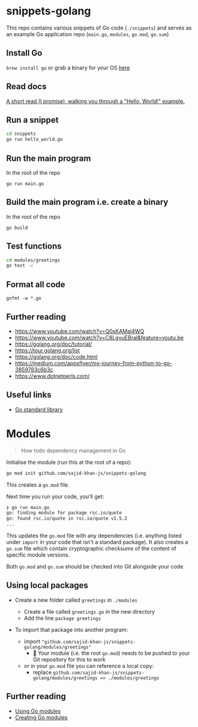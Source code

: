 # snippets-golang

This repo contains various snippets of Go code (`./snippets`) and serves as an example Go application repo (`main.go`, `modules`, `go.mod`, `go.sum`)

## Install Go

`brew install go` or grab a binary for your OS [here](https://golang.org/dl/)

## Read docs

[A short read (I promise), walking you through a "Hello, World!" example.](https://golang.org/doc/tutorial/getting-started)

## Run a snippet

```sh
cd snippets
go run hello_world.go
```

## Run the main program

In the root of the repo

`go run main.go`

## Build the main program i.e. create a binary

In the root of the repo

`go build`

## Test functions

```sh
cd modules/greetings
go test -v
``` 

## Format all code

`gofmt -w *.go`

## Further reading

- <https://www.youtube.com/watch?v=Q0sKAMal4WQ>
- <https://www.youtube.com/watch?v=C8LgvuEBraI&feature=youtu.be>
- <https://golang.org/doc/tutorial/>
- <https://tour.golang.org/list>
- <https://golang.org/doc/code.html>
- <https://medium.com/appsflyer/my-journey-from-python-to-go-3859783c6b3c>
- <https://www.dotnetperls.com/>

## Useful links

- [Go standard library](https://golang.org/pkg/)

# Modules

> How todo dependency management in Go

Initialise the module (run this at the root of a repo):

```sh
go mod init github.com/sajid-khan-js/snippets-golang
```

This creates a `go.mod` file.

Next time you run your code, you'll get:

```sh
❯ go run main.go  
go: finding module for package rsc.io/quote
go: found rsc.io/quote in rsc.io/quote v1.5.2
...
```

This updates the `go.mod` file with any dependencies (i.e. anything listed under
`import` in your code that isn't a standard package). It also creates a `go.sum`
file which contain cryptographic checksums of the content of specific module
versions.

Both `go.mod` and `go.sum` should be checked into Git alongside your code

## Using local packages

- Create a new folder called `greetings` in `./modules`
  - Create a file called `greetings.go` in the new directory
  - Add the line `package greetings`

- To import that package into another program:
  - import `"github.com/sajid-khan-js/snippets-golang/modules/greetings"`
    - :memo: Your module (i.e. the root `go.mod`) needs to be pushed to your Git repository for this to work
  - or in your `go.mod` file you can reference a local copy:
    - replace `github.com/sajid-khan-js/snippets-golang/modules/greetings => ./modules/greetings`

## Further reading

- [Using Go modules](https://blog.golang.org/using-go-modules)
- [Creating Go modules](https://golang.org/doc/tutorial/create-module)

